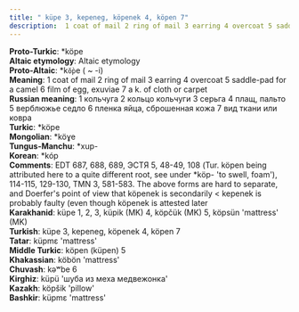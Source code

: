 ```yaml
---
title: " küpe 3, kepeneg, köpenek 4, köpen 7"
description:  1 coat of mail 2 ring of mail 3 earring 4 overcoat 5 saddle-pad for a camel 6 film of egg, exuviae 7 a k. of cloth or carpet
---
```


<strong>Proto-Turkic</strong>:  *köpe<br>
<strong>Altaic etymology</strong>:  Altaic etymology<br>
<strong> Proto-Altaic</strong>:  *k`ŏ̀p`e ( ~ -i)<br>
<strong>Meaning</strong>:  1 coat of mail 2 ring of mail 3 earring 4 overcoat 5 saddle-pad for a camel 6 film of egg, exuviae 7 a k. of cloth or carpet<br>
<strong>Russian meaning</strong>:  1 кольчуга 2 кольцо кольчуги 3 серьга 4 плащ, пальто 5 верблюжье седло 6 пленка яйца, сброшенная кожа 7 вид ткани или ковра<br>
<strong>Turkic</strong>:  *köpe<br>
<strong>Mongolian</strong>:  *köɣe<br>
<strong>Tungus-Manchu</strong>:  *xup-<br>
<strong>Korean</strong>:  *kóp<br>
<strong>Comments</strong>:  EDT 687, 688, 689, ЭСТЯ 5, 48-49, 108 (Tur. köpen being attributed here to a quite different root, see under *köp- 'to swell, foam'), 114-115, 129-130, TMN 3, 581-583. The above forms are hard to separate, and Doerfer's point of view that köpenek is secondarily < kepenek is probably faulty (even though köpenek is attested later<br>
<strong>Karakhanid</strong>:  küpe 1, 2, 3, küpik (MK) 4, köpčük (MK) 5, köpsün 'mattress' (MK)<br>
<strong>Turkish</strong>:  küpe 3, kepeneg, köpenek 4, köpen 7<br>
<strong>Tatar</strong>:  küpmɛ 'mattress'<br>
<strong>Middle Turkic</strong>:  köpen (küpen) 5<br>
<strong>Khakassian</strong>:  köbön 'mattress'<br>
<strong>Chuvash</strong>:  kǝʷbe 6<br>
<strong>Kirghiz</strong>:  küpü 'шуба из меха медвежонка'<br>
<strong>Kazakh</strong>:  köpšik 'pillow'<br>
<strong>Bashkir</strong>:  küpmɛ 'mattress'<br>


